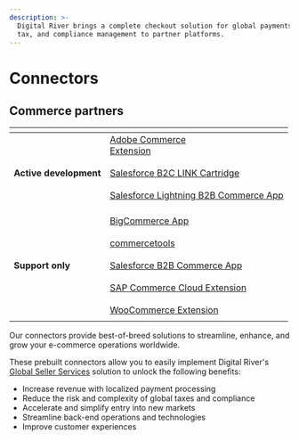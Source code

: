 ```yaml
---
description: >-
  Digital River brings a complete checkout solution for global payments, fraud,
  tax, and compliance management to partner platforms.
---
```


# Connectors

## Commerce partners

<table data-view="cards"><thead><tr><th></th><th></th></tr></thead><tbody><tr><td><strong>Active development</strong></td><td><a href="https://docs.digitalriver.com/magento">Adobe Commerce <br>Extension</a><br><br><a href="https://docs.digitalriver.com/salesforce-b2c/v/salesforce-b2c-link-cartridge">Salesforce B2C LINK Cartridge</a><br><br><a href="https://docs.digitalriver.com/salesforce-lightning/v/master">Salesforce Lightning B2B Commerce App</a><br><br></td></tr><tr><td><strong>Support only</strong></td><td><a href="https://app.gitbook.com/o/-LqC_Nsz4Z-JxICCsFw3/s/-MYQsO02eKz9DuHs39Wm-887967055/">BigCommerce App</a><br><br><a href="https://app.gitbook.com/o/-LqC_Nsz4Z-JxICCsFw3/s/yBSO2sVn9zEM4eTT5MRI/">commercetools</a><br><br><a href="https://docs.digitalriver.com/salesforce-b2b">Salesforce B2B Commerce App</a><br><br><a href="https://docs.digitalriver.com/sap">SAP Commerce Cloud Extension</a><br><br><a href="https://app.gitbook.com/o/-LqC_Nsz4Z-JxICCsFw3/s/-MYBLJ55uxN93mFkHb7q-887967055/">WooCommerce Extension</a></td></tr><tr><td></td><td></td></tr></tbody></table>

Our connectors provide best-of-breed solutions to streamline, enhance, and grow your e-commerce operations worldwide.

These prebuilt connectors allow you to easily implement Digital River's [Global Seller Services](https://www.digitalriver.com/global-seller-services/) solution to unlock the following benefits:

* Increase revenue with localized payment processing&#x20;
* Reduce the risk and complexity of global taxes and compliance&#x20;
* Accelerate and simplify entry into new markets&#x20;
* Streamline back-end operations and technologies&#x20;
* Improve customer experiences
